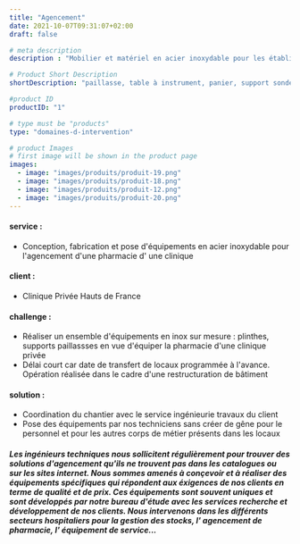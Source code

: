 ```yaml
---
title: "Agencement"
date: 2021-10-07T09:31:07+02:00
draft: false

# meta description
description : "Mobilier et matériel en acier inoxydable pour les établissements de santé, les laboratoires"

# Product Short Description
shortDescription: "paillasse, table à instrument, panier, support sonde, armoire à pharmacie, rack, rayonnage, colonne de stockage, module de stockage, guéridon inox, marche pied, estrade, tige porte sérum, porte sonde, caisson, portique, plan de travail, bloc tiroir, rail, accessoires, tablette abattante, support mural, claustra"

#product ID
productID: "1"

# type must be "products"
type: "domaines-d-intervention"

# product Images
# first image will be shown in the product page
images:
  - image: "images/produits/produit-19.png"
  - image: "images/produits/produit-18.png"
  - image: "images/produits/produit-12.png"
  - image: "images/produits/produit-20.png"
---
```


#### service :
* Conception, fabrication et pose d'équipements en acier inoxydable pour l'agencement d'une pharmacie d' une clinique  

#### client :
* Clinique Privée Hauts de France 

#### challenge :
* Réaliser un ensemble d'équipements en inox sur mesure : plinthes, supports paillassses en vue d'équiper la pharmacie d'une clinique privée 
* Délai court car date de transfert de locaux programmée à l'avance. Opération réalisée dans le cadre d'une restructuration de bâtiment

#### solution :
* Coordination du chantier avec le service ingénieurie travaux du client
* Pose des équipements par nos techniciens sans créer de gêne pour le personnel et pour les autres corps de métier présents dans les locaux

##### Les ingénieurs techniques nous sollicitent régulièrement pour trouver des solutions d'agencement qu'ils ne trouvent pas dans les catalogues ou sur les sites internet. Nous sommes amenés à conçevoir et à réaliser des équipements spécifiques qui répondent aux éxigences de nos clients en terme de qualité et de prix. Ces équipements sont souvent uniques et sont développés par notre bureau d'étude avec les services recherche et développement de nos clients. Nous intervenons dans les différents secteurs hospitaliers pour la gestion des stocks, l' agencement de pharmacie, l' équipement de service... 

